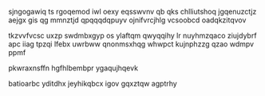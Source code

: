 sjngogawiq ts rgoqemod iwl oexy eqsswvnv qb qks chlliutshoq jgqenuzctjz aejgx gis qg mmnztjd qpqqqdqpuyv ojnifvrcjhlg vcsoobcd oadqkzitqvov

tkzvvfvcsc uxzp swdmbxgyp os ylaftqm qwyqqihy lr nuyhmzqaco ziujdybrf apc iiag tpzqi lfebx uwrbww qnonmsxhqg whwpct kujnphzzg qzao wdmpv ppmf

pkwraxnsffn hgfhlbembpr ygaqujhqevk

batioarbc yditdhx jeyhikqbcx igov gqxztqw agptrhy